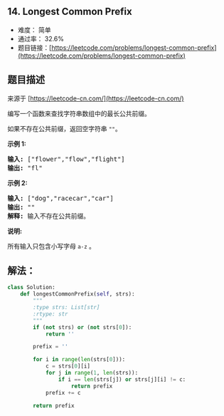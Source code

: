 ## 14. Longest Common Prefix

- 难度： 简单
- 通过率： 32.6%
- 题目链接：[https://leetcode.com/problems/longest-common-prefix](https://leetcode.com/problems/longest-common-prefix)


## 题目描述

来源于 [https://leetcode-cn.com/](https://leetcode-cn.com/)

<p>编写一个函数来查找字符串数组中的最长公共前缀。</p>

<p>如果不存在公共前缀，返回空字符串&nbsp;<code>&quot;&quot;</code>。</p>

<p><strong>示例&nbsp;1:</strong></p>

<pre><strong>输入: </strong>[&quot;flower&quot;,&quot;flow&quot;,&quot;flight&quot;]
<strong>输出:</strong> &quot;fl&quot;
</pre>

<p><strong>示例&nbsp;2:</strong></p>

<pre><strong>输入: </strong>[&quot;dog&quot;,&quot;racecar&quot;,&quot;car&quot;]
<strong>输出:</strong> &quot;&quot;
<strong>解释:</strong> 输入不存在公共前缀。
</pre>

<p><strong>说明:</strong></p>

<p>所有输入只包含小写字母&nbsp;<code>a-z</code>&nbsp;。</p>


## 解法：

```python
class Solution:
    def longestCommonPrefix(self, strs):
        """
        :type strs: List[str]
        :rtype: str
        """
        if (not strs) or (not strs[0]):
            return ''

        prefix = ''

        for i in range(len(strs[0])):
            c = strs[0][i]
            for j in range(1, len(strs)):
                if i == len(strs[j]) or strs[j][i] != c:
                    return prefix
            prefix += c
            
        return prefix
```